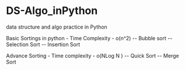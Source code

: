 # DS-Algo_inPython
data structure and algo practice in Python

Basic Sortings in python - Time Complexity - o(n^2)
-- Bubble sort 
-- Selection Sort
-- Insertion Sort 

Advance Sorting - Time complexity - o(NLog N )
-- Quick Sort 
-- Merge Sort 
